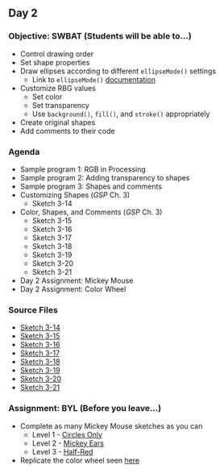 ## Day 2

### Objective: SWBAT (Students will be able to...)
- Control drawing order
- Set shape properties
- Draw ellipses according to different `ellipseMode()` settings
    - Link to `ellipseMode()` [documentation](https://processing.org/reference/ellipseMode_.html)
- Customize RBG values
    - Set color
    - Set transparency
    - Use `background()`, `fill()`, and `stroke()` appropriately
- Create original shapes
- Add comments to their code

### Agenda
- Sample program 1: RGB in Processing
- Sample program 2: Adding transparency to shapes
- Sample program 3: Shapes and comments
- Customizing Shapes (_GSP_ Ch. 3)
    - Sketch 3-14
- Color, Shapes, and Comments (_GSP_ Ch. 3)
    - Sketch 3-15
    - Sketch 3-16
    - Sketch 3-17
    - Sketch 3-18
    - Sketch 3-19
    - Sketch 3-20
    - Sketch 3-21
- Day 2 Assignment: Mickey Mouse
- Day 2 Assignment: Color Wheel

### Source Files
- [Sketch 3-14](/source-code/Ex_03_14.pde)
- [Sketch 3-15](/source-code/Ex_03_15.pde)
- [Sketch 3-16](/source-code/Ex_03_16.pde)
- [Sketch 3-17](/source-code/Ex_03_17.pde)
- [Sketch 3-18](/source-code/Ex_03_18.pde)
- [Sketch 3-19](/source-code/Ex_03_19.pde)
- [Sketch 3-20](/source-code/Ex_03_20.pde)
- [Sketch 3-21](/source-code/Ex_03_21.pde)

### Assignment: BYL (Before you leave...)
- Complete as many Mickey Mouse sketches as you can
    - Level 1 - [Circles Only](/images/mickey.png)
    - Level 2 - [Mickey Ears](/images/mickey_ears.jpg)
    - Level 3 - [Half-Red](/images/mickey_red.jpg)
- Replicate the color wheel seen [here](/images/color_wheel.jpg)